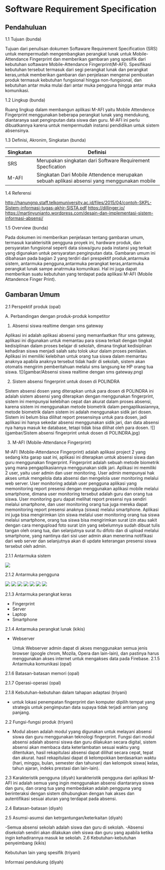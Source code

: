 # Software Requirement Specification #

## Pendahuluan ##

1.1 Tujuan (bunda)

Tujuan dari penulisan dokumen Softaware Requirement Specification (SRS) untuk mempermudah mengembangkan perangkat lunak untuk Mobile-Attendance Fingerprint
dan memberikan gambaran yang spesifik dari kebutuhan softaware Mobile-Attendance Fingerprint(M-AFI). Spesifikasi kebutuhan tersebut termasuk dari segi perangkat lunak dan perangkat keras,untuk memberikan gambaran dan 
penjelasan mengenai pembuatan produk termasuk kebutuhan fungsional hingga non-fungsional, dan kebutuhan antar muka mulai dari antar muka pengguna hingga antar muka komunikasi.

1.2 Lingkup (bunda)

Ruang lingkup dalam membangun aplikasi M-AFI yaitu Mobile Attendence Fingerprint menggunakan beberapa perangkat lunak yang mendukung, diantaranya saat penginputan data siswa dan guru. M-AFI ini perlu dibuatkannya karena untuk mempermudah instansi pendidikan untuk sistem absensinya.


1.3 Definisi, Akronim, Singkatan (bunda)

|   Singkatan  | Definisi |
| ------ | ------ |
| SRS | Merupakan singkatan dari Software Requirement Specfication |
| M-AFI | Singkatan Dari Mobile Attendence merupakan sebuah aplikasi absensi yang menggunakan mobile  |

1.4 Referensi

http://hanungnp.staff.telkomuniversity.ac.id/files/2015/04/contoh-SKPL-Sistem-informasi-tugas-akhir-SISTA.pdf
https://dillinger.io/
https://martinyunianto.wordpress.com/desain-dan-implementasi-sistem-informasi-absensi/

1.5 Overview (bunda)

Pada dokumen ini memberikan penjelasan tentang gambaran umum, termasuk karakterisitik pengguna proyek ini, hardware produk, dan persyaratan fungsional seperti data siswa/guru pada instansi yag terkait yang digunakan untuk persyaratan penginputan data. Gambaran umum ini dibahasan pada bagian 2 yang terdiri dari prespektif produk,antarmuka sistem, antarmuka pengguna,antarmuka perangkat keras,antarmuka perangkat lunak sampe anatrmuka komunikasi. Hal ini juga dapat memberikan suatu kebutuhan yang terdapat pada aplikasi M-AFI (Mobile Attandence Finger Print).


## Gambaran Umum ##

2.1 Perspektif produk (opal)

A.	Perbandingan dengan produk-produk kompetitor

1.	Absensi siswa realtime dengan sms gateway

Aplikasi ini adalah aplikasi absensi yang memanfaatkan fitur sms gateway, aplikasi ini digunakan untuk memantau para siswa terkait dengan tingkat kedisiplinan dalam proses belajar di sekolah, dimana tingkat kedisiplinan kehadiran siswa menjadi salah satu tolok ukur dalam proses penilaian. 
Aplikasi ini memiliki kelebihan untuk orang tua siswa dalam memantau anaknya apabila anaknya tersebut tidak hadir di sekolah, sistem akan otomatis mengirim pemberitahuan melalui sms langsung ke HP orang tua siswa.
![](gambar/Absensi siswa realtime dengan sms gateway.png)

2.	Sistem absensi fingerprint untuk dosen di POLINDRA

Sistem absensi dosen yang diterapkan untuk para dosen di POLINDRA ini adalah sistem absensi yang diterapkan dengan menggunakan fingerprint, sistem ini mempunyai kelebihan cepat dan akurat dalam proses absensi, karena sistem ini menggunakan metode biometrik dalam pengaplikasiannya, metode biometrik dalam sistem ini adalah menggunakan sidik jari dosen.
Sistem ini belum bisa dilihat report presensinya untuk para dosen, jadi aplikasi ini hanya sekedar absensi menggunakan sidik jari, dan data absensi nya hanya masuk ke database, tetapi tidak bisa dilihat oleh para dosen.
![](gambar/Sistem absensi fingerprint untuk dosen di POLINDRA.jpg)

3.	M-AFI (Mobile-Attendance Fingerprint)

M-AFI (Mobile-Attendance Fingerprint) adalah aplikasi project 2 yang sedang kita garap saat ini, aplikasi ini diterapkan untuk absensi siswa dan guru menggunakan fingerprint. Fingerprint adalah sebuah metode biometrik yang mana pengaplikasiannya menggunakan sidik jari.
Aplikasi ini memiliki 2 user, yaitu user admin dan user monitoring. User admin mempunyai hak akses untuk mengelola data absensi dan mengelola user monitoring melalui web server. User monitoring adalah user pengguna aplikasi yang memonitoring report presensi dengan menggunakan aplikasi mobile melalui smartphone, dimana user monitoring tersebut adalah guru dan orang tua siswa. User monitoring guru dapat melihat report presensi nya sendiri melalui smartphone, dan user monitoring orang tua  juga mereka dapat memonitoring report presensi anaknya (siswa) melalui smartphone.
Aplikasi ini juga bisa mengirimkan izin siswa melalui user monitoring orang tua siswa melalui smartphone, orang tua siswa bisa mengirimkan surat izin atau sakit dengan cara mengupload foto surat izin yang sebelumnya sudah dibuat tulis tangan oleh orang tua, dan selanjutnya surat itu difoto dan di upload melalui smartphone, yang nantinya dari sisi user admin akan menerima notifikasi dari web server dan selanjutnya akan di update keterangan presensi siswa tersebut oleh admin.



2.1.1 Antarmuka sistem 

![](gambar/Antarmuka_pengguna.png)

2.1.2 Antarmuka pengguna

![](gambar/splash.png)
![](gambar/login.png)
![](gambar/dashboard.png)
![](gambar/slidebar.png)
![](gambar/logout_dan_gantipass.png)
![](gambar/gantipass.png)
![](gambar/izinsiswa.png)

2.1.3 Antarmuka perangkat keras

- Fingerprint
- Server
- Laptop
- Smartphone

2.1.4 Antarmuka perangkat lunak (kikis)

- Webserver

	Untuk Webserver admin dapat di akses menggunakan semua jenis browser (google chrom, Mozila, Opera dan lain-lain), dan pastinya harus menggunakan akses internet untuk mengakses data pada Firebase.
2.1.5 Antarmuka komunikasi (opal)

2.1.6 Batasan-batasan memori (opal)

2.1.7 Operasi-operasi (opal)

2.1.8 Kebutuhan-kebutuhan dalam tahapan adaptasi (triyani)

- untuk lokasi penempatan fingerprint dan komputer dipilih tempat yang strategis untuk pengimputan data supaya tidak terjadi antrian yang panjang.


2.2 Fungsi-fungsi produk (triyani)

- Modul absen adalah modul yyang digunakan untuk melayani absensi siswa dan guru menggunakan teknologi fingerprint. Fungsi dari modul absensi adalah absensi siswa dan guru dilakukan secara digital, sistem absensi akan membaca data keterlambatan sesuai waktu yang  ditentukan, hasil rekapitulasi absensi dapat dilihat secara cepat, tepat dan akurat. hasil rekapitulasi dapat di kelompokkan berdasarkan waktu (hari, minggu, bulan, semester dan tahunan) dan kelompok siswa( kelas, tahun ajaran, indeks prestasi dan lain-lain).

2.3 Karakteristik pengguna (diyah)
karakteristik pengguna dari aplikasi M-AFI ini adalah semua yang ingin menggunakan absensi diantaranya siswa dan guru, 
dan orang tua yang membedakan adalah pengguna yang berinteraksi dengan sistem dihubungkan dengan hak akses dan 
autentifikasi sesuai aturan yang terdapat pada absensi.

2.4 Batasan-batasan (diyah)

2.5 Asumsi-asumsi dan ketrgantungan/keterkaitan (diyah)

-Semua absensi sekolah adalah siswa dan guru di sekolah. 
-Absensi disekolah sendiri akan dilakukan oleh siswa dan guru yang apabila ketika ingin kehadirannya masuk ke sekolah.
2.6 Kebutuhan-kebutuhan penyeimbang (kikis)

Kebutuhan lain yang spesifik (triyani)

Informasi pendukung (diyah)